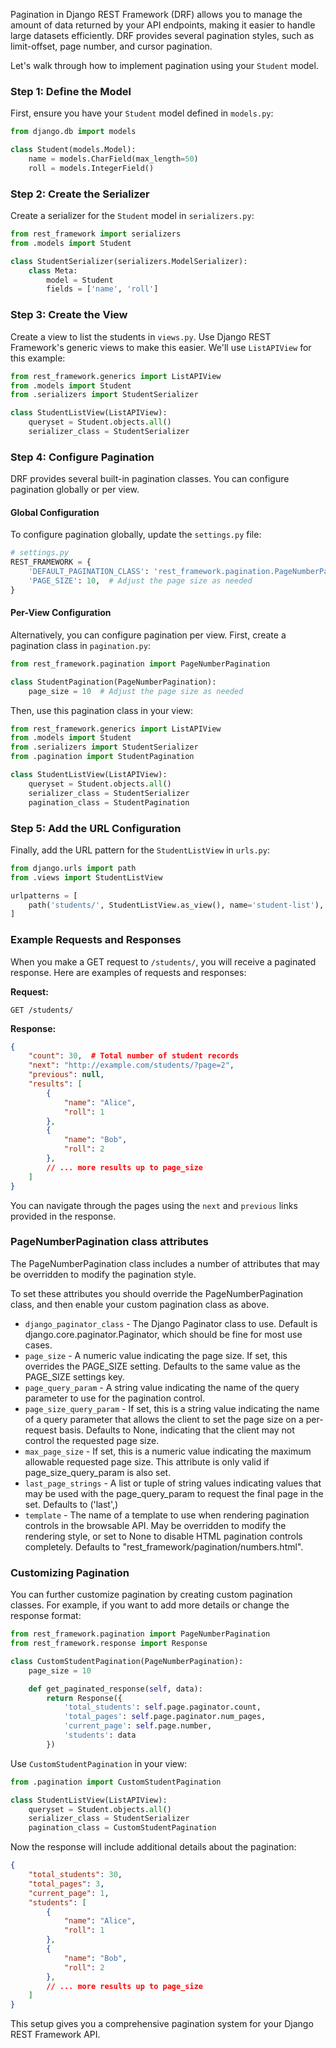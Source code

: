 Pagination in Django REST Framework (DRF) allows you to manage the amount of data returned by your API endpoints, making it easier to handle large datasets efficiently. DRF provides several pagination styles, such as limit-offset, page number, and cursor pagination.

Let's walk through how to implement pagination using your `Student` model. 

### Step 1: Define the Model

First, ensure you have your `Student` model defined in `models.py`:

```python
from django.db import models

class Student(models.Model):
    name = models.CharField(max_length=50)
    roll = models.IntegerField()
```

### Step 2: Create the Serializer

Create a serializer for the `Student` model in `serializers.py`:

```python
from rest_framework import serializers
from .models import Student

class StudentSerializer(serializers.ModelSerializer):
    class Meta:
        model = Student
        fields = ['name', 'roll']
```

### Step 3: Create the View

Create a view to list the students in `views.py`. Use Django REST Framework's generic views to make this easier. We'll use `ListAPIView` for this example:

```python
from rest_framework.generics import ListAPIView
from .models import Student
from .serializers import StudentSerializer

class StudentListView(ListAPIView):
    queryset = Student.objects.all()
    serializer_class = StudentSerializer
```

### Step 4: Configure Pagination

DRF provides several built-in pagination classes. You can configure pagination globally or per view.

#### Global Configuration

To configure pagination globally, update the `settings.py` file:

```python
# settings.py
REST_FRAMEWORK = {
    'DEFAULT_PAGINATION_CLASS': 'rest_framework.pagination.PageNumberPagination',
    'PAGE_SIZE': 10,  # Adjust the page size as needed
}
```

#### Per-View Configuration

Alternatively, you can configure pagination per view. First, create a pagination class in `pagination.py`:

```python
from rest_framework.pagination import PageNumberPagination

class StudentPagination(PageNumberPagination):
    page_size = 10  # Adjust the page size as needed
```

Then, use this pagination class in your view:

```python
from rest_framework.generics import ListAPIView
from .models import Student
from .serializers import StudentSerializer
from .pagination import StudentPagination

class StudentListView(ListAPIView):
    queryset = Student.objects.all()
    serializer_class = StudentSerializer
    pagination_class = StudentPagination
```

### Step 5: Add the URL Configuration

Finally, add the URL pattern for the `StudentListView` in `urls.py`:

```python
from django.urls import path
from .views import StudentListView

urlpatterns = [
    path('students/', StudentListView.as_view(), name='student-list'),
]
```

### Example Requests and Responses

When you make a GET request to `/students/`, you will receive a paginated response. Here are examples of requests and responses:

**Request:**
```
GET /students/
```

**Response:**
```json
{
    "count": 30,  # Total number of student records
    "next": "http://example.com/students/?page=2",
    "previous": null,
    "results": [
        {
            "name": "Alice",
            "roll": 1
        },
        {
            "name": "Bob",
            "roll": 2
        },
        // ... more results up to page_size
    ]
}
```

You can navigate through the pages using the `next` and `previous` links provided in the response.

### PageNumberPagination class attributes

The PageNumberPagination class includes a number of attributes that may be overridden to modify the pagination style.

To set these attributes you should override the PageNumberPagination class, and then enable your custom pagination class as above.

* `django_paginator_class` - The Django Paginator class to use. Default is django.core.paginator.Paginator, which should be fine for most use cases.
* `page_size` - A numeric value indicating the page size. If set, this overrides the PAGE_SIZE setting. Defaults to the same value as the PAGE_SIZE settings key.
* `page_query_param` - A string value indicating the name of the query parameter to use for the pagination control.
* `page_size_query_param` - If set, this is a string value indicating the name of a query parameter that allows the client to set the page size on a per-request basis. Defaults to None, indicating that the client may not control the requested page size.
* `max_page_size` - If set, this is a numeric value indicating the maximum allowable requested page size. This attribute is only valid if page_size_query_param is also set.
* `last_page_strings` - A list or tuple of string values indicating values that may be used with the page_query_param to request the final page in the set. Defaults to ('last',)
* `template` - The name of a template to use when rendering pagination controls in the browsable API. May be overridden to modify the rendering style, or set to None to disable HTML pagination controls completely. Defaults to "rest_framework/pagination/numbers.html".

### Customizing Pagination

You can further customize pagination by creating custom pagination classes. For example, if you want to add more details or change the response format:

```python
from rest_framework.pagination import PageNumberPagination
from rest_framework.response import Response

class CustomStudentPagination(PageNumberPagination):
    page_size = 10

    def get_paginated_response(self, data):
        return Response({
            'total_students': self.page.paginator.count,
            'total_pages': self.page.paginator.num_pages,
            'current_page': self.page.number,
            'students': data
        })
```

Use `CustomStudentPagination` in your view:

```python
from .pagination import CustomStudentPagination

class StudentListView(ListAPIView):
    queryset = Student.objects.all()
    serializer_class = StudentSerializer
    pagination_class = CustomStudentPagination
```

Now the response will include additional details about the pagination:

```json
{
    "total_students": 30,
    "total_pages": 3,
    "current_page": 1,
    "students": [
        {
            "name": "Alice",
            "roll": 1
        },
        {
            "name": "Bob",
            "roll": 2
        },
        // ... more results up to page_size
    ]
}
```

This setup gives you a comprehensive pagination system for your Django REST Framework API.